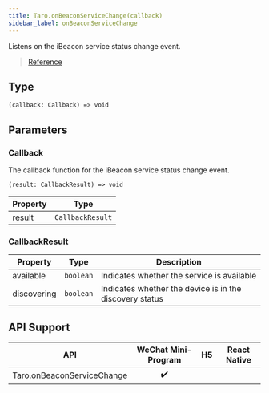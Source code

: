 ```yaml
---
title: Taro.onBeaconServiceChange(callback)
sidebar_label: onBeaconServiceChange
---
```


Listens on the iBeacon service status change event.

> [Reference](https://developers.weixin.qq.com/miniprogram/en/dev/api/device/ibeacon/wx.onBeaconServiceChange.html)

## Type

```tsx
(callback: Callback) => void
```

## Parameters

### Callback

The callback function for the iBeacon service status change event.

```tsx
(result: CallbackResult) => void
```

<table>
  <thead>
    <tr>
      <th>Property</th>
      <th>Type</th>
    </tr>
  </thead>
  <tbody>
    <tr>
      <td>result</td>
      <td><code>CallbackResult</code></td>
    </tr>
  </tbody>
</table>

### CallbackResult

<table>
  <thead>
    <tr>
      <th>Property</th>
      <th>Type</th>
      <th>Description</th>
    </tr>
  </thead>
  <tbody>
    <tr>
      <td>available</td>
      <td><code>boolean</code></td>
      <td>Indicates whether the service is available</td>
    </tr>
    <tr>
      <td>discovering</td>
      <td><code>boolean</code></td>
      <td>Indicates whether the device is in the discovery status</td>
    </tr>
  </tbody>
</table>

## API Support

| API | WeChat Mini-Program | H5 | React Native |
| :---: | :---: | :---: | :---: |
| Taro.onBeaconServiceChange | ✔️ |  |  |

